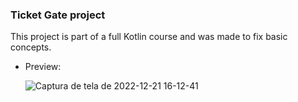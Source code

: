 ### Ticket Gate project

This project is part of a full Kotlin course and was made to fix basic concepts.

- Preview: 

  ![Captura de tela de 2022-12-21 16-12-41](https://user-images.githubusercontent.com/98907151/208984920-8574125a-07cc-4be6-9e23-7e710ae0ff59.png)
